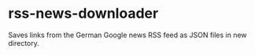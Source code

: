 # rss-news-downloader

Saves links from the German Google news RSS feed as JSON files in new directory.
